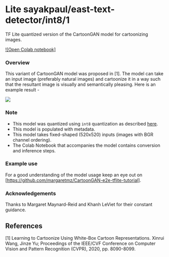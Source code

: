 # Lite sayakpaul/east-text-detector/int8/1
TF Lite quantized version of the CartoonGAN model for cartoonizing images. 

<!-- parent-model: sayakpaul/cartoongan/1 -->
<!-- asset-path: https://github.com/sayakpaul/Adventures-in-TensorFlow-Lite/releases/download/v0.7.0/whitebox_cartoon_gan_int8.tar.gz -->

[![Open Colab notebook]](https://colab.research.google.com/github/margaretmz/CartoonGAN-e2e-tflite-tutorial/blob/master/ml/CartoonGAN_TFLite_Fixed_Shaped.ipynb)

### Overview
This variant of CartoonGAN model was proposed in [1]. The model can take an input image (preferably natural images) and cartoonize it in a way such that the resultant image is visually and semantically pleasing. Here is an example result - 

![](https://i.ibb.co/wyB38YV/image.png)

### Note
- This model was quantized using `int8` quantization as described [here](https://www.tensorflow.org/lite/performance/post_training_integer_quant).
- This model is populated with metadata. 
- This model takes fixed-shaped (520x520) inputs (images with BGR channel ordering). 
- The Colab Notebook that accompanies the model contains conversion and inference steps. 

### Example use
For a good understanding of the model usage keep an eye out on [https://github.com/margaretmz/CartoonGAN-e2e-tflite-tutorial].

### Acknowledgements
Thanks to Margaret Maynard-Reid and Khanh LeViet for their constant guidance.

References
--------------
[1] Learning to Cartoonize Using White-Box Cartoon Representations. Xinrui Wang, Jinze Yu; Proceedings of the IEEE/CVF Conference on Computer Vision and Pattern Recognition (CVPR), 2020, pp. 8090-8099.
